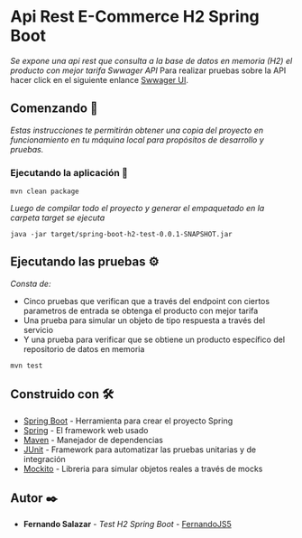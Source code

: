 # Api Rest E-Commerce H2 Spring Boot

_Se expone una api rest que consulta a la base de datos en memoria (H2) el producto con mejor tarifa_
_Swwager API_
Para realizar pruebas sobre la API hacer click en el siguiente enlance [Swwager UI](localhost:8080/swagger-ui/index.html).

## Comenzando 🚀

_Estas instrucciones te permitirán obtener una copia del proyecto en funcionamiento en tu máquina local para propósitos de desarrollo y pruebas._

### Ejecutando la aplicación 🔧

```
mvn clean package
```

_Luego de compilar todo el proyecto y generar el empaquetado en la carpeta target se ejecuta_

```
java -jar target/spring-boot-h2-test-0.0.1-SNAPSHOT.jar
```

## Ejecutando las pruebas ⚙️

_Consta de:_
* Cinco pruebas que verifican que a través del endpoint con ciertos parametros de entrada se obtenga el producto con mejor tarifa
* Una prueba para simular un objeto de tipo respuesta a través del servicio
* Y una prueba para verificar que se obtiene un producto específico del repositorio de datos en memoria

```
mvn test
```

## Construido con 🛠️

* [Spring Boot](https://spring.io/projects/spring-boot) - Herramienta para crear el proyecto Spring
* [Spring](https://spring.io) - El framework web usado
* [Maven](https://maven.apache.org/) - Manejador de dependencias
* [JUnit](https://junit.org/junit5/) - Framework para automatizar las pruebas unitarias y de integración
* [Mockito](https://site.mockito.org) - Libreria para simular objetos reales a través de mocks

## Autor ✒️

* **Fernando Salazar** - *Test H2 Spring Boot* - [FernandoJS5](https://github.com/FernandoJSR5)
